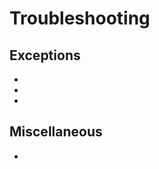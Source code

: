 # Troubleshooting

## Exceptions

* [](missing-required-property.md)
* [](no-such-method-request-options.md)
* [](io-reactor-errors.md)

## Miscellaneous

* [](serialize-without-typed-keys.md)

